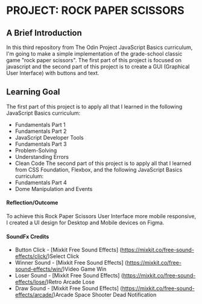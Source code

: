# PROJECT: ROCK PAPER SCISSORS

## A Brief Introduction
In this third repository from The Odin Project JavaScript Basics curriculum, I'm going to make a simple implementation of the grade-school classic game "rock paper scissors". The first part of this project is focused on javascript and the second part of this project is to create a GUI (Graphical User Interface) with buttons and text.

## Learning Goal
The first part of this project is to apply all that I learned in the following JavaScript Basics curriculum:
- Fundamentals Part 1
- Fundamentals Part 2
- JavaScript Developer Tools
- Fundamentals Part 3
- Problem-Solving
- Understanding Errors
- Clean Code
The second part of this project is to apply all that I learned from CSS Foundation, Flexbox, and the following JavaScript Basics curriculum:
- Fundamentals Part 4
- Dome Manipulation and Events

#### Reflection/Outcome
To achieve this Rock Paper Scissors User Interface more mobile responsive, I created a UI design for Desktop and Mobile devices on Figma.

#### SoundFx Credits
- Button Click - [Mixkit Free Sound Effects] (https://mixkit.co/free-sound-effects/click/)Select Click
- Winner Sound - [Mixkit Free Sound Effects] (https://mixkit.co/free-sound-effects/win/)Video Game Win
- Loser Sound - [Mixkit Free Sound Effects] (https://mixkit.co/free-sound-effects/lose/)Retro Arcade Lose
- Draw Sound - [Mixkit Free Sound Effects] (https://mixkit.co/free-sound-effects/arcade/)Arcade Space Shooter Dead Notification